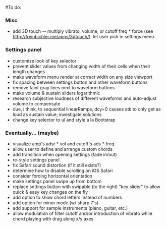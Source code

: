 #To do:

### Misc
* add 3D touch -- multiply vibrato, volume, or cutoff freq * force (see http://freinbichler.me/apps/3dtouch/). let user pick in settings menu.

### Settings panel
* customize look of key selector
* prevent slider values from changing width of their cells when their length changes
* make waveform menu render at correct width on any size viewport
* fix spacing between settings button and other waveform buttons
* remove faint gray lines next to waveform buttons
* make volume & sustain sliders logarithmic
* research subjective loudness of different waveforms and auto-adjust volume to compensate
* due, i think, to sequential linearRamps, dcy=0 causes atk to only get as loud as sustain value; investigate solutions
* change key selector to ul and style a la Bootstrap

### Eventually... (maybe)
* visualize amp's adsr * vol and cutoff's ads * freq
* allow user to define and arrange custom chords
* add transition when opening settings (fade in/out)
* re-style settings panel
* fix Safari sound distortion (if it still exists?)
* determine how to disable scrolling on iOS Safari
* consider forcing horizontal orientation
* make settings panel swipe up from bottom
* replace settings button with swipable (to the right) "key slider" to allow quick & easy key changes on the fly
* add option to show chord letters instead of numbers
* add option for minor mode (w/ sharp 7's)
* add support for sample instruments (piano, guitar, etc.)
* allow modulation of filter cutoff and/or introduction of vibrato while chord playing with drag along x/y axes
